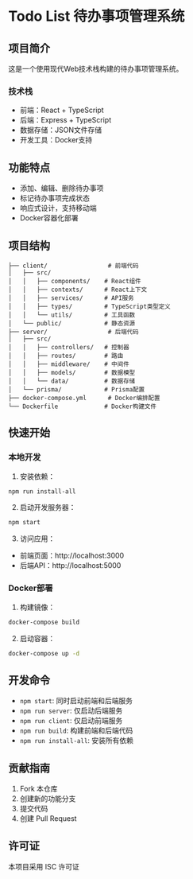 # Todo List 待办事项管理系统

## 项目简介
这是一个使用现代Web技术栈构建的待办事项管理系统。

### 技术栈
- 前端：React + TypeScript
- 后端：Express + TypeScript
- 数据存储：JSON文件存储
- 开发工具：Docker支持

## 功能特点
- 添加、编辑、删除待办事项
- 标记待办事项完成状态
- 响应式设计，支持移动端
- Docker容器化部署

## 项目结构
```
├── client/                 # 前端代码
│   ├── src/               
│   │   ├── components/    # React组件
│   │   ├── contexts/      # React上下文
│   │   ├── services/      # API服务
│   │   ├── types/         # TypeScript类型定义
│   │   └── utils/         # 工具函数
│   └── public/            # 静态资源
├── server/                 # 后端代码
│   ├── src/
│   │   ├── controllers/   # 控制器
│   │   ├── routes/        # 路由
│   │   ├── middleware/    # 中间件
│   │   ├── models/        # 数据模型
│   │   └── data/          # 数据存储
│   └── prisma/            # Prisma配置
├── docker-compose.yml      # Docker编排配置
└── Dockerfile             # Docker构建文件
```

## 快速开始

### 本地开发
1. 安装依赖：
```bash
npm run install-all
```

2. 启动开发服务器：
```bash
npm start
```

3. 访问应用：
- 前端页面：http://localhost:3000
- 后端API：http://localhost:5000

### Docker部署
1. 构建镜像：
```bash
docker-compose build
```

2. 启动容器：
```bash
docker-compose up -d
```

## 开发命令
- `npm start`: 同时启动前端和后端服务
- `npm run server`: 仅启动后端服务
- `npm run client`: 仅启动前端服务
- `npm run build`: 构建前端和后端代码
- `npm run install-all`: 安装所有依赖

## 贡献指南
1. Fork 本仓库
2. 创建新的功能分支
3. 提交代码
4. 创建 Pull Request

## 许可证
本项目采用 ISC 许可证 